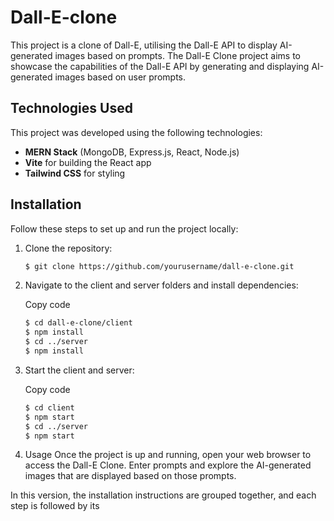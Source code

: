 # Dall-E-clone

This project is a clone of Dall-E, utilising the Dall-E API to display AI-generated images based on prompts.
The Dall-E Clone project aims to showcase the capabilities of the Dall-E API by generating and displaying AI-generated images based on user prompts.

## Technologies Used

This project was developed using the following technologies:

- **MERN Stack** (MongoDB, Express.js, React, Node.js)
- **Vite** for building the React app
- **Tailwind CSS** for styling

## Installation

Follow these steps to set up and run the project locally:

1. Clone the repository:

   ```bash
   $ git clone https://github.com/yourusername/dall-e-clone.git

2. Navigate to the client and server folders and install dependencies:

   Copy code
   ```bash
   $ cd dall-e-clone/client
   $ npm install
   $ cd ../server
   $ npm install

3. Start the client and server:
   
   Copy code
   ```bash
   $ cd client
   $ npm start
   $ cd ../server
   $ npm start

4. Usage
Once the project is up and running, open your web browser to access the Dall-E Clone. Enter prompts and explore the AI-generated images that are displayed based on those prompts.


In this version, the installation instructions are grouped together, and each step is followed by its
